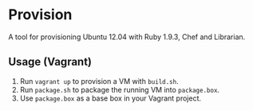 Provision
=========

A tool for provisioning Ubuntu 12.04 with Ruby 1.9.3, Chef and Librarian.


Usage (Vagrant)
---------------

1. Run `vagrant up` to provision a VM with `build.sh`.
2. Run `package.sh` to package the running VM into `package.box`.
3. Use `package.box` as a base box in your Vagrant project.

